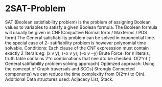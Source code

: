 # 2SAT-Problem
SAT (Boolean satisfiability problem) is the problem of assigning Boolean values to variables to satisfy a given Boolean formula. 
The Boolean formula will usually be given in CNF(Conjuctive Normal form / Maxterms / POS form)
The General satisfiability problem can be solved in exponential time. 
the special case of 2- satifiability problem is however polynomial time solvable.
Conditions: Each clause of the CNF expresssion must contain exactly 2 literals eg:  (x v y), (~x v y), (~x v ~y)
Brute Force: for n literals, truth table contains 2^n combinations that nee dto be checked.  O(2^n)  ( General satifiability problem solving approach)
Optimzed approach: Using the comcept of Graph traversals and SCCs( Strongly Connected components) we can reduce the time complexity from O(2^n) to O(n).
Additional Data structures used: Adjacecy List, Stack.
 
